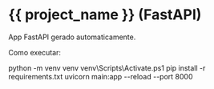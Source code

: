 # {{ project_name }} (FastAPI)

App FastAPI gerado automaticamente.

Como executar:

python -m venv venv
venv\Scripts\Activate.ps1
pip install -r requirements.txt
uvicorn main:app --reload --port 8000
